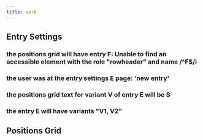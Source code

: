 ```yaml
---
title: work
---
```


## Entry Settings
### the positions grid will have entry F: Unable to find an accessible element with the role "rowheader" and name /^F$/i
### the user was at the entry settings E page: 'new entry'
### the positions grid text for variant V of entry E will be S
### the entry E will have variants "V1, V2"
## Positions Grid
